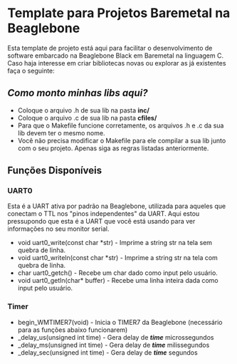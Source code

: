 # Template para Projetos Baremetal na Beaglebone
Esta template de projeto está aqui para facilitar o desenvolvimento de software embarcado na Beaglebone Black em Baremetal na linguagem C.
Caso haja interesse em criar bibliotecas novas ou explorar as já existentes faça o seguinte:


## ***Como monto minhas libs aqui?***
* Coloque o arquivo .h de sua lib na pasta **inc/**
* Coloque o arquivo .c de sua lib na pasta **cfiles/**
* Para que o Makefile funcione corretamente, os arquivos .h e .c da sua lib devem ter o mesmo nome.
* Você não precisa modificar o Makefile para ele compilar a sua lib junto com o seu projeto. Apenas siga as regras listadas anteriormente.

## Funções Disponíveis
### UART0 
Esta é a UART ativa por padrão na Beaglebone, utilizada para aqueles que conectam o TTL nos "pinos independentes" da UART.
Aqui estou pressupondo que esta é a UART que você está usando para ver informações no seu monitor serial.

* void uart0_write(const char *str) - Imprime a string str na tela sem quebra de linha. 
* void uart0_writeln(const char *str) - Imprime a string str na tela com quebra de linha.
* char uart0_getch()                  - Recebe um char dado como input pelo usuário. 
* void uart0_getln(char* buffer)      - Recebe uma linha inteira dada como input pelo usuário.


### Timer
* begin_WMTIMER7(void) - Inicia o TIMER7 da Beaglebone (necessário para as funções abaixo funcionarem)
* _delay_us(unsigned int time) - Gera delay de ***time*** microssegundos
* _delay_ms(unsigned int time) - Gera delay de ***time*** milissegundos
* _delay_sec(unsigned int time) - Gera delay de ***time*** segundos

